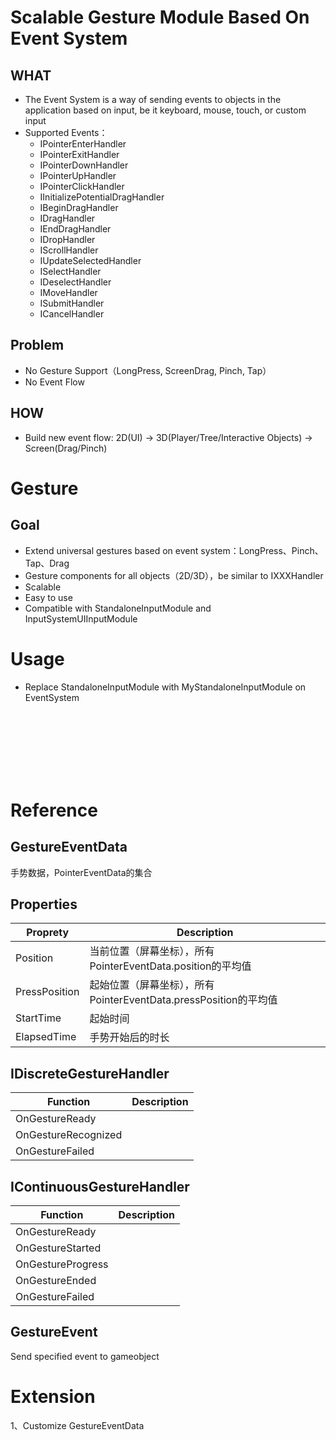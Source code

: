 # Scalable Gesture Module Based On Event System

## WHAT
* The Event System is a way of sending events to objects in the application based on input, be it keyboard, mouse, touch, or custom input
* Supported Events：
    * IPointerEnterHandler
    * IPointerExitHandler
    * IPointerDownHandler
    * IPointerUpHandler
    * IPointerClickHandler
    * IInitializePotentialDragHandler
    * IBeginDragHandler
    * IDragHandler
    * IEndDragHandler
    * IDropHandler
    * IScrollHandler
    * IUpdateSelectedHandler
    * ISelectHandler
    * IDeselectHandler
    * IMoveHandler
    * ISubmitHandler
    * ICancelHandler

## Problem
* No Gesture Support（LongPress, ScreenDrag, Pinch, Tap）
* No Event Flow

## HOW
* Build new event flow: 2D(UI) -> 3D(Player/Tree/Interactive Objects) -> Screen(Drag/Pinch)


# Gesture
## Goal
* Extend universal gestures based on event system：LongPress、Pinch、Tap、Drag
* Gesture components for all objects（2D/3D），be similar to IXXXHandler
* Scalable
* Easy to use
* Compatible with StandaloneInputModule and InputSystemUIInputModule

# Usage
* Replace StandaloneInputModule with MyStandaloneInputModule on EventSystem
</br>
</br>
</br>
</br>
</br>
</br>

# Reference
## GestureEventData
手势数据，PointerEventData的集合
## Properties
Proprety | Description
--|--
Position|当前位置（屏幕坐标），所有PointerEventData.position的平均值
PressPosition|起始位置（屏幕坐标），所有PointerEventData.pressPosition的平均值
StartTime|起始时间
ElapsedTime|手势开始后的时长

## IDiscreteGestureHandler
Function | Description
--|--
OnGestureReady|
OnGestureRecognized|
OnGestureFailed|

## IContinuousGestureHandler
Function | Description
--|--
OnGestureReady|
OnGestureStarted|
OnGestureProgress|
OnGestureEnded|
OnGestureFailed|


## GestureEvent
Send specified event to gameobject




# Extension
1、Customize GestureEventData
